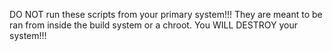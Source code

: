 DO NOT run these scripts from your primary system!!!
They are meant to be ran from inside the build system or a chroot.
You WILL DESTROY your system!!!
